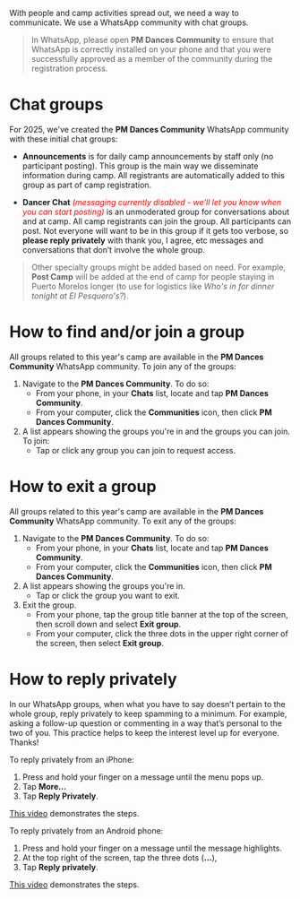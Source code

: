 With people and camp activities spread out, we need a way to communicate. We use a WhatsApp community with chat groups.

> In WhatsApp, please open **PM Dances Community** to ensure that WhatsApp is correctly installed on your phone and that you were successfully approved as a member of the community during the registration process.

# Chat groups

For 2025, we've created the **PM Dances Community** WhatsApp community with these initial chat groups:

- **Announcements** is for daily camp announcements by staff only (no participant posting). This group is the main way we disseminate information during camp. All registrants are automatically added to this group as part of camp registration. 

- **Dancer Chat** <span style="color: red">*(messaging currently disabled - we'll let you know when you can start posting)*</span> is an unmoderated group for conversations about and at camp. All camp registrants can join the group. All participants can post. Not everyone will want to be in this group if it gets too verbose, so **please reply privately** with thank you, I agree, etc messages and conversations that don’t involve the whole group.

> Other specialty groups might be added based on need. For example, **Post Camp** will be added at the end of camp for people staying in Puerto Morelos longer (to use for logistics like _Who's in for dinner tonight at El Pesquero's?_).

<!--**PM ‘25 Group Outings** is an unmoderated group to arrange and coordinate group trips to snorkel on the reef, cenotes, Mayan ruins, or even simply into La Colonia for a meal. The motivations for this group are:-->

<!--To reduce clutter in the main dancer chat group.-->

<!--To not require people to scroll through endless messages to find time-sensitive trip information.-->

<!--**Post Camp** is an unmoderated group that people staying in Puerto Morelos longer than camp use for logistics (like _Who's in for dinner tonight at El Pesquero's?_).  Anyone staying on after camp can join the group. All who join can post ***once camp ends***.-->

<!--After camp, **Dancer Chat** remains active for people to continue to use to connect. Please don't use **Post Camp** for postings that the whole camp might enjoy. People who return home tend to continue to live vicariously through those remaining in Puerto Morelos longer.-->

# How to find and/or join a group

All groups related to this year's camp are available in the **PM Dances Community** WhatsApp community. To join any of the groups:

1. Navigate to the **PM Dances Community**. To do so:
   - From your phone, in your **Chats** list, locate and tap **PM Dances Community**.
   - From your computer, click the **Communities** icon, then click **PM Dances Community**.
2. A list appears showing the groups you're in and the groups you can join. To join:
   - Tap or click any group you can join to request access.

# How to exit a group

All groups related to this year's camp are available in the **PM Dances Community** WhatsApp community. To exit any of the groups:

1. Navigate to the **PM Dances Community**. To do so:
   - From your phone, in your **Chats** list, locate and tap **PM Dances Community**.
   - From your computer, click the **Communities** icon, then click **PM Dances Community**.
2. A list appears showing the groups you're in.
   - Tap or click the group you want to exit.
3. Exit the group.
   - From your phone, tap the group title banner at the top of the screen, then scroll down and select **Exit group**.
   - From your computer, click the three dots in the upper right corner of the screen, then select **Exit group**.

# How to reply privately

In our WhatsApp groups, when what you have to say doesn’t pertain to the whole group, reply privately to keep spamming to a minimum. For example, asking a follow-up question or commenting in a way that’s personal to the two of you. This practice helps to keep the interest level up for everyone. Thanks!

To reply privately from an iPhone:

1. Press and hold your finger on a message until the menu pops up.
2. Tap **More…**
3. Tap **Reply Privately**.

[This video](https://www.youtube.com/watch?v=i1_1doLloFg) demonstrates the steps.

To reply privately from an Android phone:

1. Press and hold your finger on a message until the message highlights.
2. At the top right of the screen, tap the three dots (**…**),
3. Tap **Reply privately**.

[This video](https://www.youtube.com/watch?v=C2t1LxDsae0) demonstrates the steps.
